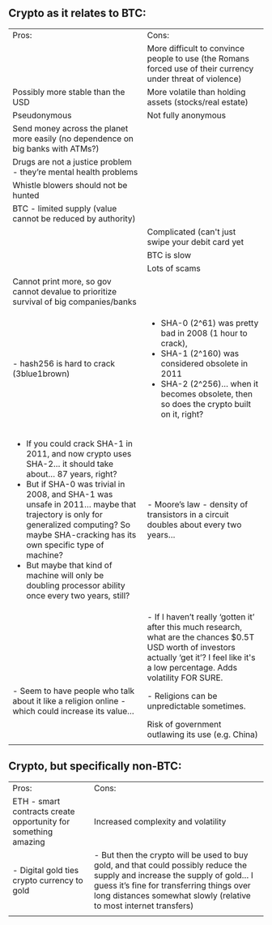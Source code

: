 ## Crypto as it relates to BTC:

<table>
  <tr>
    <td>Pros:</td>
    <td>Cons:</td>
  </tr>
  <tr>
    <td></td>
    <td>More difficult to convince people to use (the Romans forced use of their currency under threat of violence)</td>
  </tr>
  <tr>
    <td>Possibly more stable than the USD</td>
    <td>More volatile than holding assets (stocks/real estate)</td>
  </tr>
  <tr>
    <td>Pseudonymous</td>
    <td>Not fully anonymous</td>
  </tr>
  <tr>
    <td>Send money across the planet more easily (no dependence on big banks with ATMs?)</td>
    <td></td>
  </tr>
  <tr>
    <td>Drugs are not a justice problem - they’re mental health problems</td>
    <td></td>
  </tr>
  <tr>
    <td>Whistle blowers should not be hunted</td>
    <td></td>
  </tr>
  <tr>
    <td>BTC - limited supply (value cannot be reduced by authority)</td>
    <td></td>
  </tr>
  <tr>
    <td></td>
    <td>Complicated (can't just swipe your debit card yet</td>
  </tr>
  <tr>
    <td></td>
    <td>BTC is slow</td>
  </tr>
  <tr>
    <td></td>
    <td>Lots of scams</td>
  </tr>
  <tr>
    <td>Cannot print more, so gov cannot devalue to prioritize survival of big companies/banks</td>
    <td></td>
  </tr>
  <tr>
    <td>- hash256 is hard to crack (3blue1brown)</td>
    <td>
      <ul>
        <li>SHA-0 (2^61) was pretty bad in 2008 (1 hour to crack), </li>
        <li>SHA-1 (2^160) was considered obsolete in 2011</li>
        <li>SHA-2 (2^256)… when it becomes obsolete, then so does the crypto built on it, right?</li>
      </ul>
    </td>
  </tr>
  <tr>
    <td>
      <ul>
        <li>If you could crack SHA-1 in 2011, and now crypto uses SHA-2… it should take about… 87 years, right?</li>
        <li>But if SHA-0 was trivial in 2008, and SHA-1 was unsafe in 2011… maybe that trajectory is only for generalized computing? So maybe SHA-cracking has its own specific type of machine?</li>
        <li>But maybe that kind of machine will only be doubling processor ability once every two years, still? </li>
      </ul>
    </td>
    <td>- Moore’s law - density of transistors in a circuit doubles about every two years…</td>
  </tr>
  <tr>
    <td></td>
    <td>- If I haven’t really ‘gotten it’ after this much research, what are the chances $0.5T USD worth of investors actually ‘get it’? I feel like it's a low percentage. Adds volatility FOR SURE.</td>
  </tr>
  <tr>
    <td>- Seem to have people who talk about it like a religion online - which could increase its value…</td>
    <td>- Religions can be unpredictable sometimes.</td>
  </tr>
  <tr>
    <td></td>
    <td>Risk of government outlawing its use (e.g. China)</td>
  </tr>
  <tr>
    <td></td>
    <td></td>
  </tr>
</table>

## Crypto, but specifically non-BTC:
<table>
  <tr>
    <td>Pros:</td>
    <td>Cons:</td>
  </tr>
  <tr>
    <td>ETH - smart contracts create opportunity for something amazing</td>
    <td>Increased complexity and volatility</td>
  </tr>
  <tr>
    <td>- Digital gold ties crypto currency to gold</td>
    <td>- But then the crypto will be used to buy gold, and that could possibly reduce the supply and increase the supply of gold…  I guess it’s fine for transferring things over long distances somewhat slowly (relative to most internet transfers)</td>
  </tr>
  <tr>
    <td></td>
    <td></td>
  </tr>
</table>
